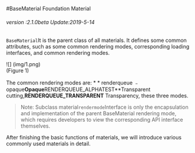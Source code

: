 #BaseMaterial Foundation Material

###### *version :2.1.0beta   Update:2019-5-14*

`BaseMaterial`It is the parent class of all materials. It defines some common attributes, such as some common rendering modes, corresponding loading interfaces, and common rendering modes.

![] (img/1.png)<br> (Figure 1)

The common rendering modes are: * * renderqueue ﹣ opaque**Opaque**RENDERQUEUE_ALPHATEST**Transparent cutting,**RENDERQUEUE_TRANSPARENT** Transparency, these three modes.

> Note: Subclass material`rendermode`Interface is only the encapsulation and implementation of the parent BaseMaterial rendering mode, which requires developers to view the corresponding API interface themselves.

After finishing the basic functions of materials, we will introduce various commonly used materials in detail.
